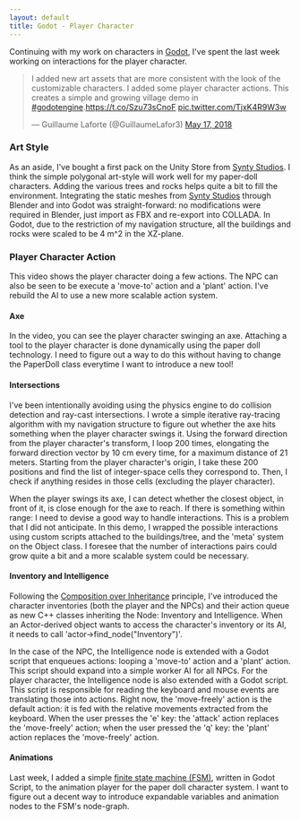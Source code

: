 ```yaml
---
layout: default
title: Godot - Player Character
---
```

Continuing with my work on characters in <a href="https://godotengine.org/">Godot</a>, I've spent the last week working on interactions for the player character.

<blockquote class="twitter-tweet" data-lang="en"><p lang="en" dir="ltr">I added new art assets that are more consistent with the look of the customizable characters. I added some player character actions. This creates a simple and growing village demo in <a href="https://twitter.com/hashtag/godotengine?src=hash&amp;ref_src=twsrc%5Etfw">#godotengine</a>.<a href="https://t.co/Szu73sCnoF">https://t.co/Szu73sCnoF</a> <a href="https://t.co/TjxK4R9W3w">pic.twitter.com/TjxK4R9W3w</a></p>&mdash; Guillaume Laforte (@GuillaumeLafor3) <a href="https://twitter.com/GuillaumeLafor3/status/997175613940293632?ref_src=twsrc%5Etfw">May 17, 2018</a></blockquote>
<script async src="https://platform.twitter.com/widgets.js" charset="utf-8"></script>

<h3>Art Style</h3>
As an aside, I've bought a first pack on the Unity Store from <a href="http://syntystudios.com/">Synty Studios</a>. I think the simple polygonal art-style will work well for my paper-doll characters. Adding the various trees and rocks helps quite a bit to fill the environment. Integrating the static meshes from <a href="http://syntystudios.com/">Synty Studios</a> through Blender and into Godot was straight-forward: no modifications were required in Blender, just import as FBX and re-export into COLLADA. In Godot, due to the restriction of my navigation structure, all the buildings and rocks were scaled to be 4 m^2 in the XZ-plane.

<h3>Player Character Action</h3>
This video shows the player character doing a few actions. The NPC can also be seen to be execute a 'move-to' action and a 'plant' action. I've rebuild the AI to use a new more scalable action system.

<h4>Axe</h4>
In the video, you can see the player character swinging an axe. Attaching a tool to the player character is done dynamically using the paper doll technology. I need to figure out a way to do this without having to change the PaperDoll class everytime I want to introduce a new tool!

<h4>Intersections</h4>
I've been intentionally avoiding using the physics engine to do collision detection and ray-cast intersections. I wrote a simple iterative ray-tracing algorithm with my navigation structure to figure out whether the axe hits something when the player character swings it. Using the forward direction from the player character's transform, I loop 200 times, elongating the forward direction vector by 10 cm every time, for a maximum distance of 21 meters. Starting from the player character's origin, I take these 200 positions and find the list of integer-space cells they correspond to. Then, I check if anything resides in those cells (excluding the player character).

When the player swings its axe, I can detect whether the closest object, in front of it, is close enough for the axe to reach. If there is something within range: I need to devise a good way to handle interactions. This is a problem that I did not anticipate. In this demo, I wrapped the possible interactions using custom scripts attached to the buildings/tree, and the 'meta' system on the Object class. I foresee that the number of interactions pairs could grow quite a bit and a more scalable system could be necessary.

<h4>Inventory and Intelligence</h4>
Following the <a href="https://en.wikipedia.org/wiki/Composition_over_inheritance">Composition over Inheritance</a> principle, I've introduced the character inventories (both the player and the NPCs) and their action queue as new C++ classes inheriting the Node: Inventory and Intelligence. When an Actor-derived object wants to access the character's inventory or its AI, it needs to call 'actor->find_node("Inventory")'.

In the case of the NPC, the Intelligence node is extended with a Godot script that enqueues actions: looping a 'move-to' action and a 'plant' action. This script should expand into a simple worker AI for all NPCs. For the player character, the Intelligence node is also extended with a Godot script. This script is responsible for reading the keyboard and mouse events are translating those into actions. Right now, the 'move-freely' action is the default action: it is fed with the relative movements extracted from the keyboard. When the user presses the 'e' key: the 'attack' action replaces the 'move-freely' action; when the user pressed the 'q' key: the 'plant' action replaces the 'move-freely' action.

<h4>Animations</h4>
Last week, I added a simple <a href="https://en.wikipedia.org/wiki/Finite-state_machine">finite state machine (FSM)</a>, written in Godot Script, to the animation player for the paper doll character system. I want to figure out a decent way to introduce expandable variables and animation nodes to the FSM's node-graph.
